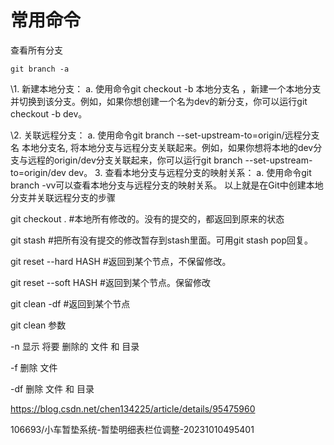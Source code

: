 

# 常用命令

查看所有分支

```
git branch -a
```







\1. 新建本地分支： a. 使用命令git checkout -b 本地分支名 ，新建一个本地分支并切换到该分支。例如，如果你想创建一个名为dev的新分支，你可以运行git checkout -b dev。



 \2. 关联远程分支： a. 使用命令git branch --set-upstream-to=origin/远程分支名 本地分支名, 将本地分支与远程分支关联起来。例如，如果你想将本地的dev分支与远程的origin/dev分支关联起来，你可以运行git branch --set-upstream-to=origin/dev dev。 3. 查看本地分支与远程分支的映射关系： a. 使用命令git branch -vv可以查看本地分支与远程分支的映射关系。 以上就是在Git中创建本地分支并关联远程分支的步骤





git checkout . #本地所有修改的。没有的提交的，都返回到原来的状态

git stash #把所有没有提交的修改暂存到stash里面。可用git stash pop回复。

git reset --hard HASH #返回到某个节点，不保留修改。

git reset --soft HASH #返回到某个节点。保留修改

 

git clean -df #返回到某个节点

git clean 参数

  -n 显示 将要 删除的 文件 和  目录

  -f 删除 文件

  -df 删除 文件 和 目录

 

https://blog.csdn.net/chen134225/article/details/95475960





106693/小车暂垫系统-暂垫明细表栏位调整-20231010495401